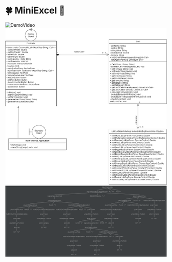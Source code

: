 # :four_leaf_clover: MiniExcel :green_heart:
![DemoVideo](https://youtu.be/wUbJSr8SITw)
![ClassesDiagram](https://github.com/SophiaYarmolenko/MiniExcel/blob/master/ClassesDiagram.png)
![ParseTree](https://github.com/SophiaYarmolenko/MiniExcel/blob/master/ParseTree.png)
